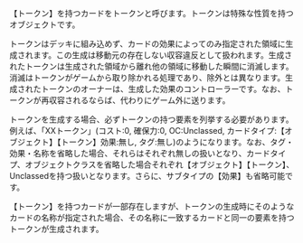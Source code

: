 【トークン】を持つカードをトークンと呼びます。トークンは特殊な性質を持つオブジェクトです。

トークンはデッキに組み込めず、カードの効果によってのみ指定された領域に生成されます。この生成は移動元の存在しない収容違反として扱われます。生成されたトークンは生成された領域から離れ他の領域に移動した瞬間に消滅します。消滅はトークンがゲームから取り除かれる処理であり、除外とは異なります。生成されたトークンのオーナーは、生成した効果のコントローラーです。なお、トークンが再収容されるならば、代わりにゲーム外に送ります。

トークンを生成する場合、必ずトークンの持つ要素を列挙する必要があります。例えば、「XXトークン」(コスト:0, 確保力:0, OC:Unclassed, カードタイプ:【オブジェクト】【トークン】効果:無し, タグ:無し)のようになります。なお、タグ・効果・名称を省略した場合、それらはそれぞれ無しの扱いとなり、カードタイプ、オブジェクトクラスを省略した場合それぞれ【オブジェクト】【トークン】、Unclassedを持つ扱いとなります。さらに、サブタイプの【効果】も省略可能です。

【トークン】を持つカードが一部存在しますが、トークンの生成時にそのようなカードの名称が指定された場合、その名称に一致するカードと同一の要素を持つトークンが生成されます。
